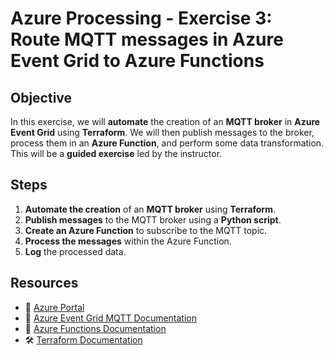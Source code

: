 # Azure Processing - Exercise 3: Route MQTT messages in Azure Event Grid to Azure Functions

## **Objective**  

In this exercise, we will **automate** the creation of an **MQTT broker** in **Azure Event Grid** using **Terraform**. We will then publish messages to the broker, process them in an **Azure Function**, and perform some data transformation. This will be a **guided exercise** led by the instructor.  

## **Steps**  

1. **Automate the creation** of an **MQTT broker** using **Terraform**.  
2. **Publish messages** to the MQTT broker using a **Python script**.  
3. **Create an Azure Function** to subscribe to the MQTT topic.  
4. **Process the messages** within the Azure Function.  
5. **Log** the processed data.  

## **Resources**  

- 📌 [Azure Portal](https://portal.azure.com)  
- 📖 [Azure Event Grid MQTT Documentation](https://learn.microsoft.com/en-us/azure/event-grid/mqtt-overview)  
- 📖 [Azure Functions Documentation](https://learn.microsoft.com/en-us/azure/azure-functions/)  
- 🛠 [Terraform Documentation](https://www.terraform.io/docs)
